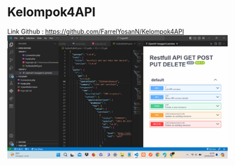 # Kelompok4API
Link Github : https://github.com/FarrelYosanN/Kelompok4API
![SS API](https://github.com/FarrelYosanN/Kelompok4API/blob/main/SS%20API.png)
